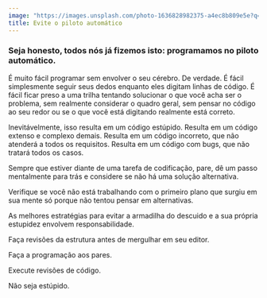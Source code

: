 ```yaml
---
image: "https://images.unsplash.com/photo-1636828982375-a4ec8b809e5e?q=80&w=1974&auto=format&fit=crop&ixlib=rb-4.0.3&ixid=M3wxMjA3fDB8MHxwaG90by1wYWdlfHx8fGVufDB8fHx8fA%3D%3D"
title: Evite o piloto automático
---
```


### Seja honesto, todos nós já fizemos isto: programamos no piloto automático.

É muito fácil programar sem envolver o seu cérebro. De verdade. É fácil simplesmente seguir seus dedos enquanto eles digitam linhas de código. É fácil ficar preso a uma trilha tentando solucionar o que você acha ser o problema, sem realmente considerar o quadro geral, sem pensar no código ao seu redor ou se o que você está digitando realmente está correto.

Inevitávelmente, isso resulta em um código estúpido. Resulta em um código extenso e complexo demais. Resulta em um código incorreto, que não atenderá a todos os requisitos. Resulta em um código com bugs, que não tratará todos os casos.

Sempre que estiver diante de uma tarefa de codificação, pare, dê um passo mentalmente para trás e considere se não há uma solução alternativa.

Verifique se você não está trabalhando com o primeiro plano que surgiu em sua mente só porque não tentou pensar em alternativas.

As melhores estratégias para evitar a armadilha do descuido e a sua própria estupidez envolvem responsabilidade.

Faça revisões da estrutura antes de mergulhar em seu editor.

Faça a programação aos pares.

Execute revisões de código.

Não seja estúpido.
